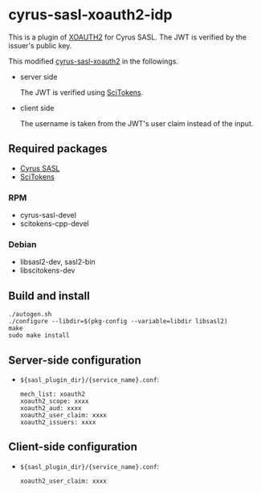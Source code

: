 # cyrus-sasl-xoauth2-idp

This is a plugin of [XOAUTH2](https://developers.google.com/gmail/xoauth2_protocol) for Cyrus SASL.  The JWT is verified by the issuer's public key.

This modified [cyrus-sasl-xoauth2](https://github.com/moriyoshi/cyrus-sasl-xoauth2) in the followings.

* server side
  
  The JWT is verified using [SciTokens](https://github.com/scitokens/scitokens-cpp).

* client side

   The username is taken from the JWT's user claim instead of the input. 
  
## Required packages
* [Cyrus SASL](https://github.com/cyrusimap/cyrus-sasl)
* [SciTokens](https://github.com/scitokens/scitokens-cpp)

### RPM
- cyrus-sasl-devel
- scitokens-cpp-devel

### Debian
- libsasl2-dev, sasl2-bin
- libscitokens-dev

## Build and install

```
./autogen.sh
./configure --libdir=$(pkg-config --variable=libdir libsasl2)
make
sudo make install
```

## Server-side configuration

* `${sasl_plugin_dir}/{service_name}.conf`:

    ```
    mech_list: xoauth2
    xoauth2_scope: xxxx
    xoauth2_aud: xxxx
    xoauth2_user_claim: xxxx
    xoauth2_issuers: xxxx
    ```

## Client-side configuration

* `${sasl_plugin_dir}/{service_name}.conf`:

    ```
    xoauth2_user_claim: xxxx
    ```
